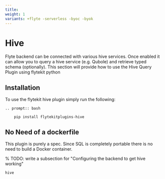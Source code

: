 ```yaml
---
title:
weight: 1
variants: +flyte -serverless -byoc -byok
---
```


# Hive



Flyte backend can be connected with various hive services. Once enabled it can allow you to query a hive service (e.g. Qubole) and retrieve typed schema (optionally).
This section will provide how to use the Hive Query Plugin using flytekit python

## Installation

To use the flytekit hive plugin simply run the following:

```{eval-rst}
.. prompt:: bash

    pip install flytekitplugins-hive
```

## No Need of a dockerfile

This plugin is purely a spec. Since SQL is completely portable there is no need to build a Docker container.

% TODO: write a subsection for "Configuring the backend to get hive working"

```{auto-examples-toc}
hive
```
